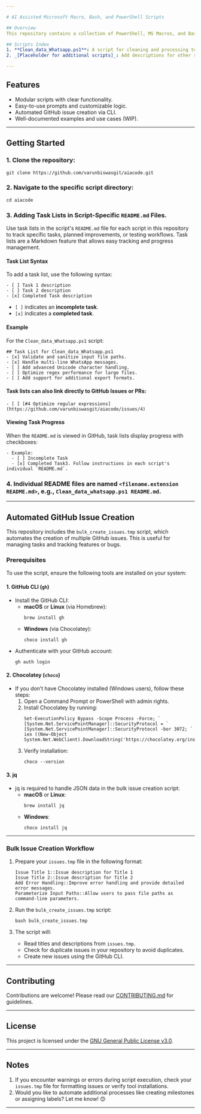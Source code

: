 ```yaml
---

# AI Assisted Microsoft Macro, Bash, and PowerShell Scripts

## Overview
This repository contains a collection of PowerShell, MS Macros, and Bash scripts developed using AI tools. The scripts have been tested and worked to the best of my knowledge at the time of posting. The repository also includes tools and scripts for automating workflows, such as bulk issue creation in GitHub.

## Scripts Index
1. **Clean_data_Whatsapp.ps1**: A script for cleaning and processing text files, such as removing extra quotes, validating paths, and extracting data matching specific patterns.
2. _[Placeholder for additional scripts]_: Add descriptions for other scripts as you add them.

---
```


## Features
- Modular scripts with clear functionality.
- Easy-to-use prompts and customizable logic.
- Automated GitHub issue creation via CLI.
- Well-documented examples and use cases (WIP).

---

## Getting Started
### 1. Clone the repository:
   ```
   git clone https://github.com/varunbiswasgit/aiacode.git
   ```
### 2. Navigate to the specific script directory:
   ```
   cd aiacode
   ```

### 3. Adding Task Lists in Script-Specific `README.md` Files.
Use task lists in the script's `README.md` file for each script in this repository to track specific tasks, planned improvements, or testing workflows. Task lists are a Markdown feature that allows easy tracking and progress management.

#### **Task List Syntax**
To add a task list, use the following syntax:
```
- [ ] Task 1 description
- [ ] Task 2 description
- [x] Completed Task description
```
- `[ ]` indicates an **incomplete task**.
- `[x]` indicates a **completed task**.

#### **Example**
For the `Clean_data_Whatsapp.ps1` script:
```
## Task List for Clean_data_Whatsapp.ps1
- [x] Validate and sanitize input file paths.
- [x] Handle multi-line WhatsApp messages.
- [ ] Add advanced Unicode character handling.
- [ ] Optimize regex performance for large files.
- [ ] Add support for additional export formats.
```

#### Task lists can also link directly to GitHub Issues or PRs:
```
- [ ] [#4 Optimize regular expressions](https://github.com/varunbiswasgit/aiacode/issues/4)
```

#### Viewing Task Progress
When the `README.md` is viewed in GitHub, task lists display progress with checkboxes:
```
- Example:
  - [ ] Incomplete Task
  - [x] Completed Task3. Follow instructions in each script's individual `README.md`.
```

### 4. Individual README files are named `<filename.extension README.md>`, e.g., `Clean_data_whatsapp.ps1 README.md`.

---

## Automated GitHub Issue Creation
This repository includes the `bulk_create_issues.tmp` script, which automates the creation of multiple GitHub issues. This is useful for managing tasks and tracking features or bugs.

### Prerequisites
To use the script, ensure the following tools are installed on your system:

#### 1. **GitHub CLI (`gh`)**
   - Install the GitHub CLI:
     - **macOS** or **Linux** (via Homebrew):
       ```
       brew install gh
       ```
     - **Windows** (via Chocolatey):
       ```
       choco install gh
       ```
   - Authenticate with your GitHub account:
     ```
     gh auth login
     ```

#### 2. **Chocolatey (`choco`)**
   - If you don’t have Chocolatey installed (Windows users), follow these steps:
     1. Open a Command Prompt or PowerShell with admin rights.
     2. Install Chocolatey by running:
        ```
        Set-ExecutionPolicy Bypass -Scope Process -Force; `
        [System.Net.ServicePointManager]::SecurityProtocol = `
        [System.Net.ServicePointManager]::SecurityProtocol -bor 3072; `
        iex ((New-Object System.Net.WebClient).DownloadString('https://chocolatey.org/install.ps1'))
        ```
     3. Verify installation:
        ```
        choco --version
        ```

#### 3. **jq**
   - jq is required to handle JSON data in the bulk issue creation script:
     - **macOS** or **Linux**:
       ```
       brew install jq
       ```
     - **Windows**:
       ```
       choco install jq
       ```

---

### Bulk Issue Creation Workflow
1. Prepare your `issues.tmp` file in the following format:
   ```
   Issue Title 1::Issue description for Title 1
   Issue Title 2::Issue description for Title 2
   Add Error Handling::Improve error handling and provide detailed error messages.
   Parameterize Input Paths::Allow users to pass file paths as command-line parameters.
   ```

2. Run the `bulk_create_issues.tmp` script:
   ```
   bash bulk_create_issues.tmp
   ```

3. The script will:
   - Read titles and descriptions from `issues.tmp`.
   - Check for duplicate issues in your repository to avoid duplicates.
   - Create new issues using the GitHub CLI.

---

## Contributing
Contributions are welcome! Please read our [CONTRIBUTING.md](CONTRIBUTING.md) for guidelines.

---

## License
This project is licensed under the [GNU General Public License v3.0](LICENSE).

---

## Notes
1. If you encounter warnings or errors during script execution, check your `issues.tmp` file for formatting issues or verify tool installations.
2. Would you like to automate additional processes like creating milestones or assigning labels? Let me know! 😊

---
